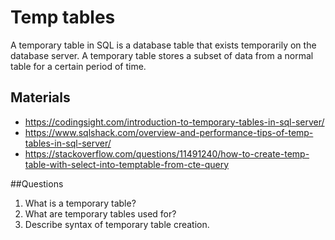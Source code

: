 # Temp tables
A temporary table in SQL is a database table that exists temporarily on the database server. A temporary table stores a subset of data from a normal table for a certain period of time.

## Materials
- https://codingsight.com/introduction-to-temporary-tables-in-sql-server/
- https://www.sqlshack.com/overview-and-performance-tips-of-temp-tables-in-sql-server/
- https://stackoverflow.com/questions/11491240/how-to-create-temp-table-with-select-into-temptable-from-cte-query

##Questions
1. What is a temporary table?
2. What are temporary tables used for? 
3. Describe syntax of temporary table creation.


